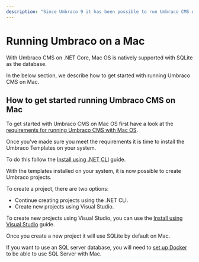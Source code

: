 ```yaml
---
description: "Since Umbraco 9 it has been possible to run Umbraco CMS natively on Mac Os."
---
```


# Running Umbraco on a Mac

With Umbraco CMS on .NET Core, Mac OS is natively supported with SQLite as the database.

In the below section, we describe how to get started with running Umbraco CMS on Mac.

## How to get started running Umbraco CMS on Mac

To get started with Umbraco CMS on Mac OS first have a look at the [requirements for running Umbraco CMS with Mac OS](../requirements.md#local-development).

Once you've made sure you meet the requirements it is time to install the Umbraco Templates on your system.

To do this follow the [Install using .NET CLI](install-umbraco-with-templates.md#install-the-template) guide.

With the templates installed on your system, it is now possible to create Umbraco projects.

To create a project, there are two options:

- Continue creating projects using the .NET CLI.
- Create new projects using Visual Studio.

To create new projects using Visual Studio, you can use the [Install using Visual Studio](visual-studio.md) guide.

Once you create a new project it will use SQLite by default on Mac.

If you want to use an SQL server database, you will need to [set up Docker](https://creativewebspecialist.co.uk/2021/09/07/how-to-run-netcore-umbraco-cms-on-a-macbook/) to be able to use SQL Server with Mac.
